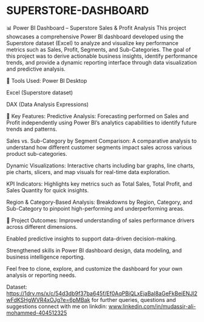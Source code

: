 # SUPERSTORE-DASHBOARD
📊 Power BI Dashboard – Superstore Sales & Profit Analysis
This project showcases a comprehensive Power BI dashboard developed using the Superstore dataset (Excel) to analyze and visualize key performance metrics such as Sales, Profit, Segments, and Sub-Categories. The goal of this project was to derive actionable business insights, identify performance trends, and provide a dynamic reporting interface through data visualization and predictive analysis.

🔧 Tools Used:
Power BI Desktop

Excel (Superstore dataset)

DAX (Data Analysis Expressions)

📌 Key Features:
Predictive Analysis:
Forecasting performed on Sales and Profit independently using Power BI’s analytics capabilities to identify future trends and patterns.

Sales vs. Sub-Category by Segment Comparison:
A comparative analysis to understand how different customer segments impact sales across various product sub-categories.

Dynamic Visualizations:
Interactive charts including bar graphs, line charts, pie charts, slicers, and map visuals for real-time data exploration.

KPI Indicators:
Highlights key metrics such as Total Sales, Total Profit, and Sales Quantity for quick insights.

Region & Category-Based Analysis:
Breakdowns by Region, Category, and Sub-Category to pinpoint high-performing and underperforming areas.

🎯 Project Outcomes:
Improved understanding of sales performance drivers across different dimensions.

Enabled predictive insights to support data-driven decision-making.

Strengthened skills in Power BI dashboard design, data modeling, and business intelligence reporting.

Feel free to clone, explore, and customize the dashboard for your own analysis or reporting needs.

Dataset: https://1drv.ms/x/c/54d3db9f37ba645f/Ef0AqPBiQLxEjaBaI8aGeFkBeiENJl2wFdKSHgWVR4xOJg?e=6pMBak
for further queries, questions and suggestions connect with me on linkdin: www.linkedin.com/in/mudassir-ali-mohammed-404512325

